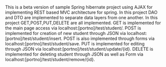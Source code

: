 This is a beta version of sample Spring hibernate project using AJAX for implementing REST based MVC architecture for spring. 
In this project DAO and DTO are implemented to separate data layers from one another. 
In this project GET,POST,PUT,DELETE are all implemented.
GET is implemented for the main page access via localhost:[portno]/test/student/. 
POST is implemented for creation of new student through JSON via localhost:[portno]/test/student/insert. 
POST is also implemented through forms via localhost:[portno]/test/student/save. 
PUT is implemented for editing through JSON via localhost:[portno]/test/student/update/{id}. 
DELETE is implemented for deleting student through JSON as well as Form via localhost:[portno]/test/student/remove/{id}.
